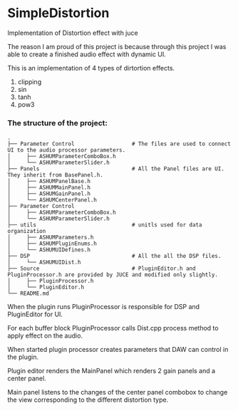 # SimpleDistortion
Implementation of Distortion effect with juce

The reason I am proud of this project is because through this project I was able to create a finished audio effect with dynamic UI. 

This is an implementation of 4 types of dirtortion effects.
  1) clipping
  2) sin
  3) tanh
  4) pow3

### The structure of the project:
    .
    ├── Parameter Control                  # The files are used to connect UI to the audio processor parameters.
    │     ├── ASHUMParameterComboBox.h
    │     └── ASHUMParameterSlider.h
    ├── Panels                             # All the Panel files are UI. They inherit from BasePanel.h.
    │     ├── ASHUMPanelBase.h
    │     ├── ASHUMMainPanel.h            
    │     ├── ASHUMGainPanel.h
    │     └── ASHUMCenterPanel.h
    ├── Parameter Control
    │     ├── ASHUMParameterComboBox.h
    │     └── ASHUMParameterSlider.h
    ├── utils                              # unitls used for data organization
    │     ├── ASHUMParameters.h
    │     ├── ASHUMPluginEnums.h
    │     └── ASHUMUIDefines.h
    ├── DSP                                # All the all the DSP files.
    │     └── ASHUMUIDist.h
    ├── Source                             # PluginEditor.h and PluginProcessor.h are provided by JUCE and modified only slightly.
    │     ├── PluginProcessor.h
    │     └── PluginEditor.h
    └── README.md

When the plugin runs PluginProcessor is responsible for DSP and PluginEditor for UI.

For each buffer block PluginProcessor calls Dist.cpp process method to apply effect on the audio.

When started plugin processor creates parameters that DAW can control in the plugin.

Plugin editor renders the MainPanel which renders 2 gain panels and a center panel.

Main panel listens to the changes of the center panel combobox to change the view corresponding to the different distortion type.



